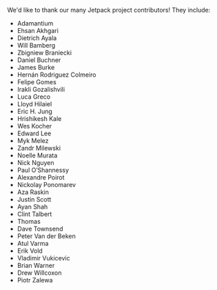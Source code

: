 We'd like to thank our many Jetpack project contributors!  They include:

* Adamantium
* Ehsan Akhgari
* Dietrich Ayala
* Will Bamberg
* Zbigniew Braniecki
* Daniel Buchner
* James Burke
* Hernán Rodriguez Colmeiro
* Felipe Gomes
* Irakli Gozalishvili
* Luca Greco
* Lloyd Hilaiel
* Eric H. Jung
* Hrishikesh Kale
* Wes Kocher
* Edward Lee
* Myk Melez
* Zandr Milewski
* Noelle Murata
* Nick Nguyen
* Paul O’Shannessy
* Alexandre Poirot
* Nickolay Ponomarev
* Aza Raskin
* Justin Scott
* Ayan Shah
* Clint Talbert
* Thomas
* Dave Townsend
* Peter Van der Beken
* Atul Varma
* Erik Vold
* Vladimir Vukicevic
* Brian Warner
* Drew Willcoxon
* Piotr Zalewa

